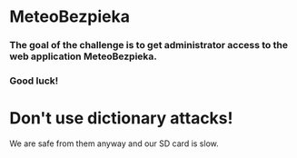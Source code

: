 # MeteoBezpieka

### The goal of the challenge is to get administrator access to the web application MeteoBezpieka.

### Good luck!

# Don't use dictionary attacks!
We are safe from them anyway and our SD card is slow.
